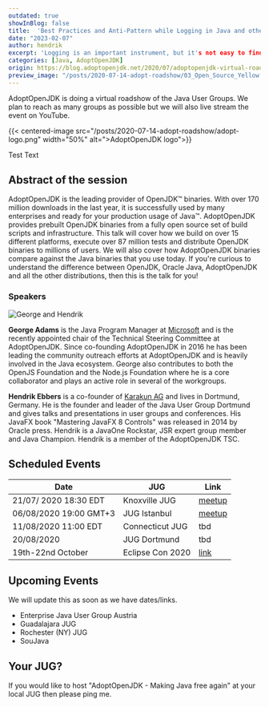 ```yaml
---
outdated: true
showInBlog: false
title:  'Best Practices and Anti-Pattern while Logging in Java and other Languages'
date: "2023-02-07"
author: hendrik
excerpt: 'Logging is an important instrument, but it's not easy to find the right amount of information to log.'
categories: [Java, AdoptOpenJDK]
origin: https://blog.adoptopenjdk.net/2020/07/adoptopenjdk-virtual-roadshow/
preview_image: "/posts/2020-07-14-adopt-roadshow/03_Open_Source_Yellow.jpg"
---
```

AdoptOpenJDK is doing a virtual roadshow of the Java User Groups.
We plan to reach as many groups as possible but we will also live stream the event on YouTube.

{{< centered-image src="/posts/2020-07-14-adopt-roadshow/adopt-logo.png" width="50%" alt=">AdoptOpenJDK logo">}}

Test Text

## Abstract of the session
AdoptOpenJDK is the leading provider of OpenJDK™ binaries.
With over 170 million downloads in the last year, it is successfully used by many enterprises and ready for your production usage of Java™.
AdoptOpenJDK provides prebuilt OpenJDK binaries from a fully open source set of build scripts and infrastructure.
This talk will cover how we build on over 15 different platforms, execute over 87 million tests and distribute OpenJDK binaries to millions of users.
We will also cover how AdoptOpenJDK binaries compare against the Java binaries that you use today.
If you're curious to understand the difference between OpenJDK, Oracle Java, AdoptOpenJDK and all the other distributions, then this is the talk for you!

### Speakers

![George and Hendrik](/posts/2020-07-14-adopt-roadshow/speakers.png)

**George Adams** is the Java Program Manager at [Microsoft](https://www.microsoft.com) and is the recently appointed chair of the Technical Steering Committee at AdoptOpenJDK.
Since co-founding AdoptOpenJDK in 2016 he has been leading the community outreach efforts at AdoptOpenJDK and is heavily involved in the Java ecosystem.
George also contributes to both the OpenJS Foundation and the Node.js Foundation where he is a core collaborator and plays an active role in several of the workgroups.

**Hendrik Ebbers** is a co-founder of [Karakun AG](https://www.karakun.com) and lives in Dortmund, Germany.
He is the founder and leader of the Java User Group Dortmund and gives talks and presentations in user groups and conferences.
His JavaFX book "Mastering JavaFX 8 Controls" was released in 2014 by Oracle press. Hendrik is a JavaOne Rockstar, JSR expert group member and Java Champion.
Hendrik is a member of the AdoptOpenJDK TSC.

## Scheduled Events

| Date | JUG | Link |
|---|---|---|
| 21/07/ 2020 18:30 EDT | Knoxville JUG  |  [meetup](https://www.meetup.com/de-DE/KnoxJava/events/nmfmbrybckbcc/) |
| 06/08/2020  19:00 GMT+3 | JUG Istanbul |  [meetup](https://www.meetup.com/de-DE/Istanbul-Java-User-Group/events/271767087) |  
| 11/08/2020  11:00 EDT | Connecticut JUG  | tbd |
| 20/08/2020 | JUG Dortmund  | tbd |
| 19th-22nd October | Eclipse Con 2020 | [link](https://www.eclipsecon.org/2020/sessions/adoptopenjdk-making-java-free-again) |

## Upcoming Events
We will update this as soon as we have dates/links.
- Enterprise Java User Group Austria
- Guadalajara JUG
- Rochester (NY) JUG
- SouJava

## Your JUG?
If you would like to host "AdoptOpenJDK - Making Java free again" at your local JUG then please ping me.

